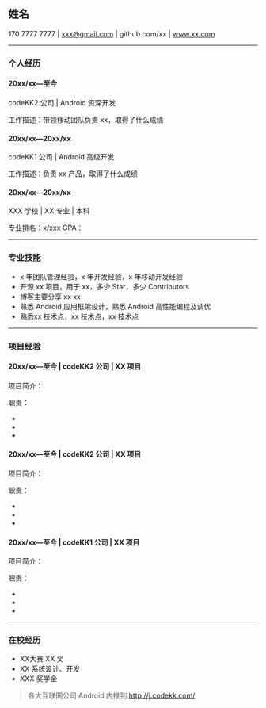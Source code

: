 ## 姓名

170 7777 7777 | xxx@gmail.com | github.com/xx | www.xx.com

---

### 个人经历 

#### 20xx/xx—至今

codeKK2 公司 | Android 资深开发

工作描述：带领移动团队负责 xx，取得了什么成绩

#### 20xx/xx—20xx/xx

codeKK1 公司 | Android 高级开发

工作描述：负责 xx 产品，取得了什么成绩

#### 20xx/xx—20xx/xx

XXX 学校 | XX 专业 | 本科

专业排名：x/xxx		GPA：


---


### 专业技能

* x 年团队管理经验，x 年开发经验，x 年移动开发经验
* 开源 xx 项目，用于 xx，多少 Star，多少 Contributors
* 博客主要分享 xx xx
* 熟悉 Android 应用框架设计，熟悉 Android 高性能编程及调优
* 熟悉xx 技术点，xx 技术点，xx 技术点

---

### 项目经验

#### 20xx/xx—至今 | codeKK2 公司 | XX 项目

项目简介：


职责：

*
*
*

#### 20xx/xx—至今 | codeKK2 公司 | XX 项目

项目简介：


职责：

*
*
*

#### 20xx/xx—至今 | codeKK1 公司 | XX 项目

项目简介：


职责：

*
*
*

---

### 在校经历

* XX大赛 XX 奖
* XX 系统设计、开发
* XXX 奖学金


> 各大互联网公司 Android 内推到 http://j.codekk.com/

